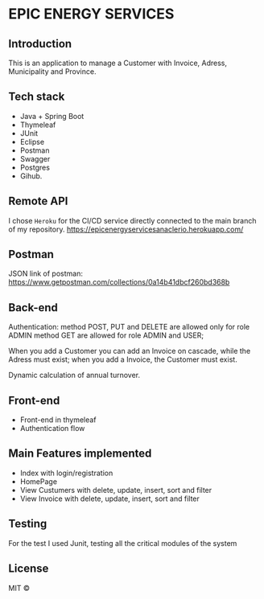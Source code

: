 # EPIC ENERGY SERVICES

## Introduction
This is an application to manage a Customer with Invoice, Adress, Municipality and Province.

## Tech stack
- Java + Spring Boot
- Thymeleaf
- JUnit
- Eclipse
- Postman
- Swagger
- Postgres
- Gihub.

## Remote API
I chose `Heroku` for the CI/CD service directly connected to the main branch of my repository.
https://epicenergyservicesanaclerio.herokuapp.com/

## Postman
JSON link of postman:	https://www.getpostman.com/collections/0a14b41dbcf260bd368b

## Back-end
Authentication: method POST, PUT and DELETE are allowed only for role ADMIN
				method GET are allowed for role ADMIN and USER;
				
When you add a Customer you can add an Invoice on cascade, while the Adress must exist;
when you add a Invoice, the Customer must exist.

Dynamic calculation of annual turnover.

## Front-end
- Front-end in thymeleaf
- Authentication flow

## Main Features implemented
- Index with login/registration
- HomePage 
- View Custumers with delete, update, insert, sort and filter
- View Invoice with delete, update, insert, sort and filter

## Testing
For the test I used Junit, testing all the critical modules of the system

## License
MIT ©
